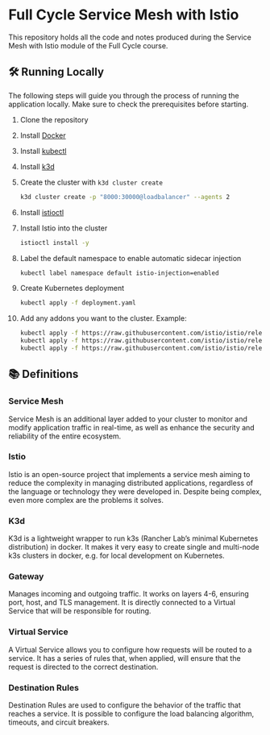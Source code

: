 # Full Cycle Service Mesh with Istio

This repository holds all the code and notes produced during the Service Mesh with Istio module of the Full Cycle course.

## 🛠️ Running Locally 

The following steps will guide you through the process of running the application locally. Make sure to check the prerequisites before starting.

1. Clone the repository

1. Install [Docker](https://docs.docker.com)

1. Install [kubectl](https://kubernetes.io/docs/tasks/tools/install-kubectl/)

1. Install [k3d](https://k3d.io/)

1. Create the cluster with `k3d cluster create`

    ```bash
    k3d cluster create -p "8000:30000@loadbalancer" --agents 2
    ```

1. Install [istioctl](https://istio.io)

1. Install Istio into the cluster

    ```bash
    istioctl install -y
    ```

1. Label the default namespace to enable automatic sidecar injection

    ```bash
    kubectl label namespace default istio-injection=enabled
    ```

1. Create Kubernetes deployment

    ```bash
    kubectl apply -f deployment.yaml
    ```

1. Add any addons you want to the cluster. Example:

    ```bash
    kubectl apply -f https://raw.githubusercontent.com/istio/istio/release-1.20/samples/addons/prometheus.yaml && \
    kubectl apply -f https://raw.githubusercontent.com/istio/istio/release-1.20/samples/addons/grafana.yaml && \
    kubectl apply -f https://raw.githubusercontent.com/istio/istio/release-1.20/samples/addons/kiali.yaml    
    ```

## 📚 Definitions

### Service Mesh

Service Mesh is an additional layer added to your cluster to monitor and modify application traffic in real-time, as well as enhance the security and reliability of the entire ecosystem.

### Istio

Istio is an open-source project that implements a service mesh aiming to reduce the complexity in managing distributed applications, regardless of the language or technology they were developed in. Despite being complex, even more complex are the problems it solves.

### K3d

K3d is a lightweight wrapper to run k3s (Rancher Lab’s minimal Kubernetes distribution) in docker. It makes it very easy to create single and multi-node k3s clusters in docker, e.g. for local development on Kubernetes.

### Gateway

Manages incoming and outgoing traffic. It works on layers 4-6, ensuring port, host, and TLS management. It is directly connected to a Virtual Service that will be responsible for routing.

### Virtual Service

A Virtual Service allows you to configure how requests will be routed to a service. It has a series of rules that, when applied, will ensure that the request is directed to the correct destination.

### Destination Rules

Destination Rules are used to configure the behavior of the traffic that reaches a service. It is possible to configure the load balancing algorithm, timeouts, and circuit breakers.